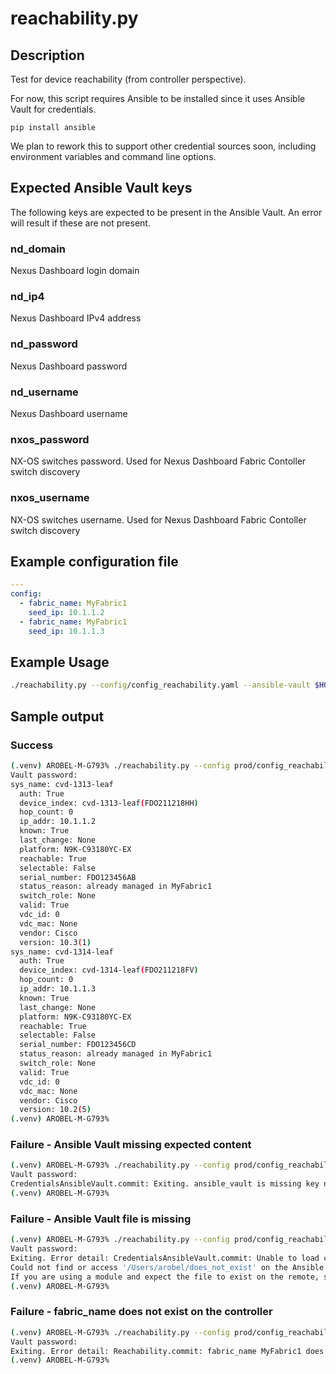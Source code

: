 # reachability.py

## Description

Test for device reachability (from controller perspective).

For now, this script requires Ansible to be installed since it uses Ansible
Vault for credentials.

`pip install ansible`

We plan to rework this to support other credential sources soon, including
environment variables and command line options.

## Expected Ansible Vault keys

The following keys are expected to be present in the Ansible Vault.
An error will result if these are not present.

### nd_domain

Nexus Dashboard login domain

### nd_ip4

Nexus Dashboard IPv4 address

### nd_password

Nexus Dashboard password

### nd_username

Nexus Dashboard username

### nxos_password

NX-OS switches password.
Used for Nexus Dashboard Fabric Contoller switch discovery

### nxos_username

NX-OS switches username.
Used for Nexus Dashboard Fabric Contoller switch discovery

## Example configuration file

``` yaml title="Example configuraion file"
---
config:
  - fabric_name: MyFabric1
    seed_ip: 10.1.1.2
  - fabric_name: MyFabric1
    seed_ip: 10.1.1.3
```

## Example Usage

``` bash
./reachability.py --config/config_reachability.yaml --ansible-vault $HOME/.ansible/vault
```

## Sample output

### Success

``` bash
(.venv) AROBEL-M-G793% ./reachability.py --config prod/config_reachability.yaml --ansible-vault $HOME/.ansible/vault
Vault password:
sys_name: cvd-1313-leaf
  auth: True
  device_index: cvd-1313-leaf(FDO211218HH)
  hop_count: 0
  ip_addr: 10.1.1.2
  known: True
  last_change: None
  platform: N9K-C93180YC-EX
  reachable: True
  selectable: False
  serial_number: FDO123456AB
  status_reason: already managed in MyFabric1
  switch_role: None
  valid: True
  vdc_id: 0
  vdc_mac: None
  vendor: Cisco
  version: 10.3(1)
sys_name: cvd-1314-leaf
  auth: True
  device_index: cvd-1314-leaf(FDO211218FV)
  hop_count: 0
  ip_addr: 10.1.1.3
  known: True
  last_change: None
  platform: N9K-C93180YC-EX
  reachable: True
  selectable: False
  serial_number: FDO123456CD
  status_reason: already managed in MyFabric1
  switch_role: None
  valid: True
  vdc_id: 0
  vdc_mac: None
  vendor: Cisco
  version: 10.2(5)
(.venv) AROBEL-M-G793%
```

### Failure - Ansible Vault missing expected content

``` bash
(.venv) AROBEL-M-G793% ./reachability.py --config prod/config_reachability.yaml --ansible-vault $HOME/.ansible/vault
Vault password:
CredentialsAnsibleVault.commit: Exiting. ansible_vault is missing key nd_password. vault file: /Users/arobel/.ansible/vault
(.venv) AROBEL-M-G793%
```

### Failure - Ansible Vault file is missing

``` bash
(.venv) AROBEL-M-G793% ./reachability.py --config prod/config_reachability.yaml --ansible-vault $HOME/does_not_exist
Vault password:
Exiting. Error detail: CredentialsAnsibleVault.commit: Unable to load credentials in  /Users/arobel/does_not_exist. Exception detail: AnsibleFileNotFound: Unable to retrieve file contents
Could not find or access '/Users/arobel/does_not_exist' on the Ansible Controller.
If you are using a module and expect the file to exist on the remote, see the remote_src option
(.venv) AROBEL-M-G793%
```

### Failure - fabric_name does not exist on the controller

```bash
(.venv) AROBEL-M-G793% ./reachability.py --config prod/config_reachability.yaml --ansible-vault $HOME/.ansible/vault
Vault password:
Exiting. Error detail: Reachability.commit: fabric_name MyFabric1 does not exist on the controller.
(.venv) AROBEL-M-G793%
```

